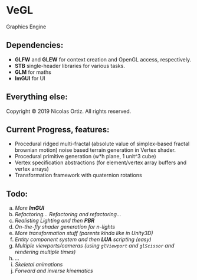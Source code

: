 # VeGL

Graphics Engine

<h2> Dependencies: </h2>
<ul type = "square">
  <li> <b><important>GLFW</b></important> and <b><important>GLEW</b></important> for context creation and OpenGL access, respectively. </li>
  <li> <b><important>STB</b></important> single-header libraries for various tasks. </li>
  <li> <b><important>GLM</b></important> for maths </li>
  <li> <b><important>ImGUI</b></important> for UI </li>
</ul>

<h2> Everything else: </h2>
<p>Copyright &copy; 2019 Nicolas Ortiz. All rights reserved.</p>

<h2> Current Progress, features: </h2>

<ul type = "square">
  <li> Procedural ridged multi-fractal (absolute value of simplex-based fractal brownian motion) noise based terrain generation in Vertex shader. </li>
  <li> Procedural primitive generation (w*h plane, 1 unit^3 cube) </li>
  <li> Vertex specification abstractions (for element/vertex array buffers and vertex arrays) </li>
  <li> Transformation framework with quaternion rotations </li>
</ul>

<h2> Todo: </h2> 

<ol type = "a"> 
  <li><i>  More <b><important>ImGUI</b></important> </i></li>
  <li><i>  Refactoring... Refactoring and refactoring... </i></li>
  <li><i>  Realisting Lighting and then <b>PBR</b> </i></li>
  <li><i>  On-the-fly shader generation for n-lights </i></li>
  <li><i>  More transformation stuff (parents kinda like in Unity3D) </i></li>
  <li><i>  Entity component system and then <b><important>LUA</b></important> scripting (easy) </i></li>
  <li><i>  Multiple viewports/cameras (using <code>glViewport</code> and <code>glScissor</code> and rendering multiple times) </i></li>
  <li><i>  &hellip; </i></li>
  <li><i>  Skeletal animations </i></li>
  <li><i>  Forward and inverse kinematics </i></li>
</ol> 
